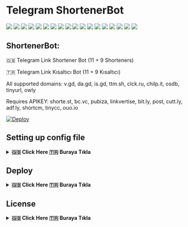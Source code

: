 # Telegram ShortenerBot

[![](https://img.shields.io/github/license/huzunluartemis/ShortenerBot.svg?style=flat)](#)
[![](https://img.shields.io/github/issues-raw/huzunluartemis/ShortenerBot.svg?style=flat)](#)
[![](https://img.shields.io/github/issues-closed-raw/huzunluartemis/ShortenerBot.svg?style=flat)](#)
[![](https://img.shields.io/github/issues-pr-raw/huzunluartemis/ShortenerBot.svg?style=flat)](#)
[![](https://img.shields.io/github/issues-pr-closed-raw/huzunluartemis/ShortenerBot.svg?style=flat)](#)
[![](https://img.shields.io/github/languages/count/huzunluartemis/ShortenerBot?style=flat)](#)
[![](https://img.shields.io/github/languages/top/huzunluartemis/ShortenerBot?style=flat)](#)
[![](https://img.shields.io/github/last-commit/huzunluartemis/ShortenerBot?style=flat)](#)
[![](https://img.shields.io/github/repo-size/huzunluartemis/ShortenerBot.svg?style=flat)](#)
[![](https://img.shields.io/github/forks/huzunluartemis/ShortenerBot?style=flat&logo=github)](#)
[![](https://img.shields.io/github/stars/huzunluartemis/ShortenerBot?style=flat&logo=github)](#)
[![](https://img.shields.io/github/contributors-anon/HuzunluArtemis/ShortenerBot?style=flat)](#)
[![](https://img.shields.io/github/watchers/huzunluartemis/ShortenerBot?style=flat)](#)
[![](https://visitor-badge.laobi.icu/badge?page_id=huzunluartemis.ShortenerBot)](#)
[![](https://img.shields.io/github/followers/huzunluartemis?logo=github&label=ha&style=flat)](#)
[![](https://img.shields.io/twitter/follow/huzunluartemis?&label=ha&color=blue&style=flat&logo=twitter)](https://twitter.com/HuzunluArtemis)
[![](https://img.shields.io/badge/ha-telegram-blue?style=flat&style=flat&logo=telegram)](https://t.me/HuzunluArtemis)
[![](https://img.shields.io/badge/website-up-blue?style=flat&logo=appveyor&style=flat&logo=twitter)](https://huzunluartemis.github.io/)

## ShortenerBot:

🇬🇧 Telegram Link Shortener Bot (11 + 9 Shorteners)

🇹🇷 Telegram Link Kısaltıcı Bot (11 + 9 Kısaltıcı)

All supported domains: v.gd, da.gd, is.gd, ttm.sh, clck.ru, chilp.it, osdb, tinyurl, owly

Requires APIKEY: shorte.st, bc.vc, pubiza, linkvertise, bit.ly, post, cutt.ly, adf.ly, shortcm, tinycc, ouo.io

[![Deploy](https://www.herokucdn.com/deploy/button.svg)](https://heroku.com/deploy?template=https://github.com/Doctorstra/ShortenerBot)

## Setting up config file
<details>
    <summary><b>🇬🇧 Click Here 🇹🇷 Buraya Tıkla</b></summary><br>
    <b>Required Variables:</b><br><br>
    
- `BOT_TOKEN`: Telegram Bot Token. Example: `3asd2a2sd32:As56das65d2as:ASd2a6s3d26as`
- `APP_ID`: Telegram App ID. Example: `32523453`
- `API_HASH`: Telegram Api Hash. Example: `asdasdas6d265asd26asd6as1das`
- `AUTH_IDS`: Auth only some groups or users. If you want public, leave it empty or give `0`. Example: `-100656 56191 -10056561`
- `BOT_USERNAME`: Your bot's username. without @. Example: `ShortenerBot`

<b>Other Variables:</b>

- `OWNER_ID`: Bot's owner id. Send `/id` to `t.me/MissRose_bot` in private to get your id Required for logs. If you don't want, leave it empty
- Shortener Variables:
  - Not required signup: `v.gd`, `da.gd`, `is.gd`, `ttm.sh`, `clck.ru`, `chilp.it`, `osdb`, `owly`
  - Required signup: `shorte.st`, `bc.vc`, `pubiza`, `linkvertise`, `bit.ly`, `post`, `cutt.ly`, `adf.ly`, `shortcm`, `tinycc`, `tinyurl`, `ouo.io`
  - `shortest`: Enter Api Key if you want.
  - `bcvc`: Enter Api Key if you want. bc.vc sample api: `"2dgdg5f1fgag7cg6f0622&uid=45634"`
  - `pubiza`: Enter Api Key if you want. pubiza sample api: `"hsdfgCgdgrsdfgsfgfgsdgLsfgXef mainstream"`. Split api key and ad type with a space. Genel içerik için: `mainstream` Yetişkin içerik için: `adult` İçerik Kilidi için: `content_locker`
  - `linkvertise`: Enter Api Key if you want.
  - `bitly`: Enter Api Key if you want.
  - `post`: Enter Api Key if you want.
  - `cuttly`: Enter Api Key if you want.
  - `adfly`: Enter Api Key if you want. adfly sample api: `"hsdfgCgdgrsdfgsfgfgsdgLsfgXef 51515155"` Split api key and user id with a space.
  - `shortcm`: Enter Api Key if you want. shortcm sample api: `"hsdfgCgdgrsdfgsfgfgsdgLsfgXef abcdotcom"` Split api key and domain with a space.
  - `tinycc`: Enter Api Key if you want. tinycc sample api: `"hsdfgCgdgrsdfgsfgfgsdgLsfgXef tinyccusername"` Split api key and username with a space.
  - `ouoio`: Enter Api Key if you want.
- `AUTO_DEL_SEC`: Global auto deletion seconds. Default 10.
- `AUTO_SHORT_MOTOR`: If you want auto shorting, fill like `is.gd`. Useful for groups / channels. Auto Shorting. Default None. If you dont want, dont fill.
- `DELETE_AUTO_SHORTENED`: Auto delete, auto-shortened link; after `AUTO_DEL_SEC` secs. Default False.
- `DELETE_COMMAND_SHORTENED`: Auto delete, shortened with command link; fter `AUTO_DEL_SEC` secs. Default False.

</details>

## Deploy
<details>
  <summary><b>🇬🇧 Click Here 🇹🇷 Buraya Tıkla</b></summary><br>

<b>Deploy to Heroku:</b>

- [Open me in new tab](https://heroku.com/deploy?template=https://github.com/HuzunluArtemis/ShortenerBot)
- Fill required variables
- Fill app name (or dismiss)

<b>Deploy to Local:</b>

- install [python](https://www.python.org/downloads/) to your machine
- `git clone https://github.com/HuzunluArtemis/ShortenerBot`
- `cd ShortenerBot`
- `pip install -r requirements.txt`
- `python bot.py`

<b>Deploy to Vps:</b>

- `git clone https://github.com/HuzunluArtemis/ShortenerBot`
- `cd ShortenerBot`
- For Debian based distros `sudo apt install python3 && sudo snap install docker`
- For Arch and it's derivatives: `sudo pacman -S docker python`

</details>

## License
<details>
    <summary><b>🇬🇧 Click Here 🇹🇷 Buraya Tıkla</b></summary>
  <br>
  <a href="https://www.gnu.org/licenses/gpl-3.0.en.html">
  <img src="https://www.gnu.org/graphics/gplv3-127x51.png" alt="GNU GPLv3 Image">
</a>
<br>
<br>
ShortenerBot is Free Software: You can use, study share and improve it at your
will. Specifically you can redistribute and/or modify it under the terms of the 
  <a href="https://www.gnu.org/licenses/gpl.html">GNU General Public License</a> 
  as published by the Free Software Foundation, either version 3 of the License, 
  or (at your option) any later version.
</details>
